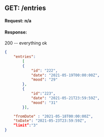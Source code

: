 ## GET: /entries

#### Request: n/a

#### Response:

200 -- everything ok

```json
{
    "entries":
        [
        {
            "id": "222",
            "date": "2021-05-19T00:00:00Z",
            "mood": "29"
        },
        {
            "id":"223",
            "date": "2021-05-21T23:59:59Z",
            "mood": "31"
        }],

    "fromDate" : "2021-05-18T00:00:00Z",
    "toDate": "2021-05-23T23:59:59Z",
    “limit”:"3"
}
```

